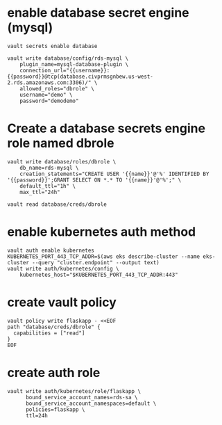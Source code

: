 # enable database secret engine (mysql)
```
vault secrets enable database

vault write database/config/rds-mysql \
    plugin_name=mysql-database-plugin \
    connection_url="{{username}}:{{password}}@tcp(database.civprmsgnbew.us-west-2.rds.amazonaws.com:3306)/" \
    allowed_roles="dbrole" \
    username="demo" \
    password="demodemo"
```
# Create a database secrets engine role named dbrole
```
vault write database/roles/dbrole \
    db_name=rds-mysql \
    creation_statements="CREATE USER '{{name}}'@'%' IDENTIFIED BY '{{password}}';GRANT SELECT ON *.* TO '{{name}}'@'%';" \
    default_ttl="1h" \
    max_ttl="24h"
    
vault read database/creds/dbrole
```

# enable kubernetes auth method

```
vault auth enable kubernetes
KUBERNETES_PORT_443_TCP_ADDR=$(aws eks describe-cluster --name eks-cluster --query "cluster.endpoint" --output text)  
vault write auth/kubernetes/config \
    kubernetes_host="$KUBERNETES_PORT_443_TCP_ADDR:443"
```

# create vault policy
```
vault policy write flaskapp - <<EOF
path "database/creds/dbrole" {
  capabilities = ["read"]
}
EOF
```
# create auth role 
```
vault write auth/kubernetes/role/flaskapp \
      bound_service_account_names=rds-sa \
      bound_service_account_namespaces=default \
      policies=flaskapp \
      ttl=24h

```